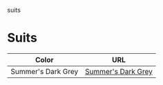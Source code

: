 suits
# Suits

| Color | URL |
| -- | -- |
| Summer's Dark Grey | [Summer's Dark Grey](./summers-dark-grey/README.md) |
